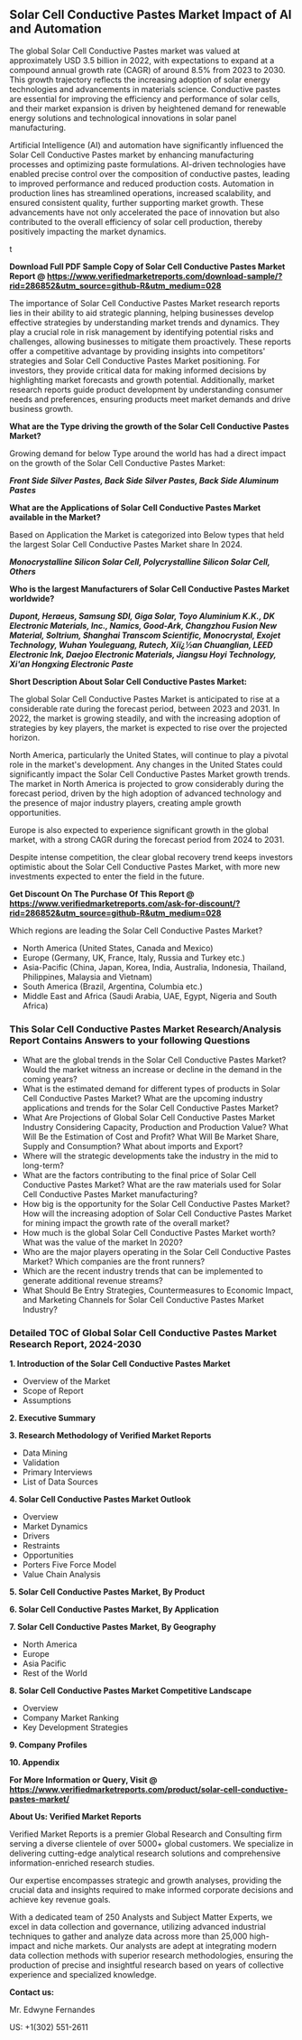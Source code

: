 <h2>Solar Cell Conductive Pastes Market Impact of AI and Automation</h2><p>The global Solar Cell Conductive Pastes market was valued at approximately USD 3.5 billion in 2022, with expectations to expand at a compound annual growth rate (CAGR) of around 8.5% from 2023 to 2030. This growth trajectory reflects the increasing adoption of solar energy technologies and advancements in materials science. Conductive pastes are essential for improving the efficiency and performance of solar cells, and their market expansion is driven by heightened demand for renewable energy solutions and technological innovations in solar panel manufacturing.</p><p>Artificial Intelligence (AI) and automation have significantly influenced the Solar Cell Conductive Pastes market by enhancing manufacturing processes and optimizing paste formulations. AI-driven technologies have enabled precise control over the composition of conductive pastes, leading to improved performance and reduced production costs. Automation in production lines has streamlined operations, increased scalability, and ensured consistent quality, further supporting market growth. These advancements have not only accelerated the pace of innovation but also contributed to the overall efficiency of solar cell production, thereby positively impacting the market dynamics.</p>t</p><p id="" class=""><strong>Download Full PDF Sample Copy of Solar Cell Conductive Pastes Market Report @ <a href="https://www.verifiedmarketreports.com/download-sample/?rid=286852&utm_source=github-R&utm_medium=028" target="_blank">https://www.verifiedmarketreports.com/download-sample/?rid=286852&utm_source=github-R&utm_medium=028</a></strong></p><p>The importance of&nbsp;Solar Cell Conductive Pastes Market research reports lies in their ability to aid strategic planning, helping businesses develop effective strategies by understanding market trends and dynamics. They play a crucial role in risk management by identifying potential risks and challenges, allowing businesses to mitigate them proactively. These reports offer a competitive advantage by providing insights into competitors' strategies and Solar Cell Conductive Pastes Market positioning. For investors, they provide critical data for making informed decisions by highlighting market forecasts and growth potential. Additionally, market research reports guide product development by understanding consumer needs and preferences, ensuring products meet market demands and drive business growth.</p><p><strong>What are the&nbsp;Type driving the growth of the Solar Cell Conductive Pastes Market?</strong></p><p id="" class="">Growing demand for below Type around the world has had a direct impact on the growth of the Solar Cell Conductive Pastes Market:</p><em><strong>Front Side Silver Pastes, Back Side Silver Pastes, Back Side Aluminum Pastes</strong></em></p><strong>What are the&nbsp;Applications&nbsp;of Solar Cell Conductive Pastes Market available in the Market?</strong></p><p id="" class="">Based on Application the Market is categorized into Below types that held the largest Solar Cell Conductive Pastes Market share In 2024.</p><em><strong>Monocrystalline Silicon Solar Cell, Polycrystalline Silicon Solar Cell, Others</strong></em></p><strong>Who is the largest Manufacturers of Solar Cell Conductive Pastes Market worldwide?</strong></p><p><em><strong>Dupont, Heraeus, Samsung SDI, Giga Solar, Toyo Aluminium K.K., DK Electronic Materials, Inc., Namics, Good-Ark, Changzhou Fusion New Material, Soltrium, Shanghai Transcom Scientific, Monocrystal, Exojet Technology, Wuhan Youleguang, Rutech, Xiï¿½an Chuanglian, LEED Electronic Ink, Daejoo Electronic Materials, Jiangsu Hoyi Technology, Xi'an Hongxing Electronic Paste</strong></em></p><p id="" class=""><strong>Short Description About Solar Cell Conductive Pastes Market:</strong></p><p>The global Solar Cell Conductive Pastes Market is anticipated to rise at a considerable rate during the forecast period, between 2023 and 2031. In 2022, the market is growing steadily, and with the increasing adoption of strategies by key players, the market is expected to rise over the projected horizon.</p><p>North America, particularly the United States, will continue to play a pivotal role in the market's development. Any changes in the United States could significantly impact the Solar Cell Conductive Pastes Market growth trends. The market in North America is projected to grow considerably during the forecast period, driven by the high adoption of advanced technology and the presence of major industry players, creating ample growth opportunities.</p><p>Europe is also expected to experience significant growth in the global market, with a strong CAGR during the forecast period from 2024 to 2031.</p><p>Despite intense competition, the clear global recovery trend keeps investors optimistic about the Solar Cell Conductive Pastes Market, with more new investments expected to enter the field in the future.</p><p id="" class=""><strong>Get Discount On The Purchase Of This Report @ <a href="https://www.verifiedmarketreports.com/ask-for-discount/?rid=286852&utm_source=github-R&utm_medium=028" target="_blank">https://www.verifiedmarketreports.com/ask-for-discount/?rid=286852&utm_source=github-R&utm_medium=028</a></strong></p>Which regions are leading the Solar Cell Conductive Pastes Market?</p><ul><li>North America (United States, Canada and Mexico)</li><li>Europe (Germany, UK, France, Italy, Russia and Turkey etc.)</li><li>Asia-Pacific (China, Japan, Korea, India, Australia, Indonesia, Thailand, Philippines, Malaysia and Vietnam)</li><li>South America (Brazil, Argentina, Columbia etc.)</li><li>Middle East and Africa (Saudi Arabia, UAE, Egypt, Nigeria and South Africa)</li></ul><h3 id="" class="">This Solar Cell Conductive Pastes Market Research/Analysis Report Contains Answers to your following Questions</h3><ul><li>What are the global trends in the Solar Cell Conductive Pastes Market? Would the market witness an increase or decline in the demand in the coming years?</li><li>What is the estimated demand for different types of products in Solar Cell Conductive Pastes Market? What are the upcoming industry applications and trends for the Solar Cell Conductive Pastes Market?</li><li>What Are Projections of Global Solar Cell Conductive Pastes Market Industry Considering Capacity, Production and Production Value? What Will Be the Estimation of Cost and Profit? What Will Be Market Share, Supply and Consumption? What about imports and Export?</li><li>Where will the strategic developments take the industry in the mid to long-term?</li><li>What are the factors contributing to the final price of Solar Cell Conductive Pastes Market? What are the raw materials used for Solar Cell Conductive Pastes Market manufacturing?</li><li>How big is the opportunity for the Solar Cell Conductive Pastes Market? How will the increasing adoption of Solar Cell Conductive Pastes Market for mining impact the growth rate of the overall market?</li><li>How much is the global Solar Cell Conductive Pastes Market worth? What was the value of the market In 2020?</li><li>Who are the major players operating in the Solar Cell Conductive Pastes Market? Which companies are the front runners?</li><li>Which are the recent industry trends that can be implemented to generate additional revenue streams?</li><li>What Should Be Entry Strategies, Countermeasures to Economic Impact, and Marketing Channels for Solar Cell Conductive Pastes Market Industry?</li></ul><h3 id="" class="">Detailed TOC of Global Solar Cell Conductive Pastes Market Research Report, 2024-2030</h3><p id="" class=""><strong>1. Introduction of the Solar Cell Conductive Pastes Market</strong></p><ul><li>Overview of the Market</li><li>Scope of Report</li><li>Assumptions</li></ul><p id="" class=""><strong>2. Executive Summary</strong></p><p id="" class=""><strong>3. Research Methodology of Verified Market Reports</strong></p><ul><li>Data Mining</li><li>Validation</li><li>Primary Interviews</li><li>List of Data Sources</li></ul><p id="" class=""><strong>4. Solar Cell Conductive Pastes Market Outlook</strong></p><ul><li>Overview</li><li>Market Dynamics</li><li>Drivers</li><li>Restraints</li><li>Opportunities</li><li>Porters Five Force Model</li><li>Value Chain Analysis</li></ul><p id="" class=""><strong>5. Solar Cell Conductive Pastes Market, By Product</strong></p><p id="" class=""><strong>6. Solar Cell Conductive Pastes Market, By Application</strong></p><p id="" class=""><strong>7. Solar Cell Conductive Pastes Market, By Geography</strong></p><ul><li>North America</li><li>Europe</li><li>Asia Pacific</li><li>Rest of the World</li></ul><p id="" class=""><strong>8. Solar Cell Conductive Pastes Market Competitive Landscape</strong></p><ul><li>Overview</li><li>Company Market Ranking</li><li>Key Development Strategies</li></ul><p id="" class=""><strong>9. Company Profiles</strong></p><p id="" class=""><strong>10. Appendix</strong></p><p id="" class=""><strong>For More Information or Query, Visit @ <a href="https://www.verifiedmarketreports.com/product/solar-cell-conductive-pastes-market/" target="_blank">https://www.verifiedmarketreports.com/product/solar-cell-conductive-pastes-market/</a></strong></p><p id="" class=""><strong>About Us: Verified Market Reports</strong></p><p id="" class="">Verified Market Reports is a premier Global Research and Consulting firm serving a diverse clientele of over 5000+ global customers. We specialize in delivering cutting-edge analytical research solutions and comprehensive information-enriched research studies.</p><p id="" class="">Our expertise encompasses strategic and growth analyses, providing the crucial data and insights required to make informed corporate decisions and achieve key revenue goals.</p><p id="" class="">With a dedicated team of 250 Analysts and Subject Matter Experts, we excel in data collection and governance, utilizing advanced industrial techniques to gather and analyze data across more than 25,000 high-impact and niche markets. Our analysts are adept at integrating modern data collection methods with superior research methodologies, ensuring the production of precise and insightful research based on years of collective experience and specialized knowledge.</p><p id="" class=""><strong>Contact us:</strong></p><p id="" class="">Mr. Edwyne Fernandes</p><p id="" class="">US: +1(302) 551-2611</p>